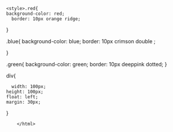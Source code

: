 <html>
    <title>Assignment 1</title>
    
    <style>.red{
    background-color: red;
      border: 10px orange ridge;
}

.blue{
   background-color: blue;
    border: 10px crimson double ;
  
}

.green{
     background-color: green;
    border: 10px deeppink dotted;
}

div{
    
      width: 100px;
    height: 100px;
    float: left;
    margin: 30px;
    
}
</style>
    </head>
    <body>
        <div class="red"></div>
        <div class = "blue"></div>
        <div class="green"></div>
       
        </html>
        
   
